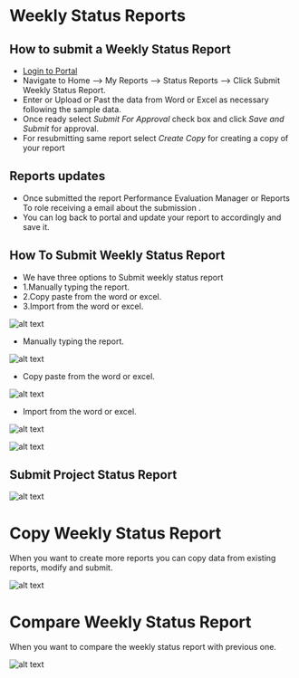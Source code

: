 Weekly Status Reports
===========

How to submit a Weekly Status Report
----
 - [Login to Portal](../../office/forgot-password.html "Login")
 - Navigate to Home --> My Reports --> Status Reports --> Click Submit Weekly Status Report.
 - Enter or Upload or Past the data from Word or Excel as necessary following the sample data.
 - Once ready select *Submit For Approval* check box and click *Save and Submit* for approval.
 - For resubmitting same report select *Create Copy* for creating a copy of your report

Reports updates
----

 - Once submitted the report Performance Evaluation Manager or Reports To role receiving a email about the submission .
 - You can log back to portal and update your report to accordingly and save it.
 
How To Submit Weekly Status Report
----

 - We have three options to Submit weekly status report
 - 1.Manually typing the report.
 - 2.Copy paste from the word or excel.
 - 3.Import from the word or excel. 

![alt text](../../images/statusreport/creating-Weeklystatus-reports.png "Create Status Report")

 - Manually typing the report.

![alt text](../../images/statusreport/Manuallytyping.png "Create Status Report")

 - Copy paste from the word or excel.

![alt text](../../images/statusreport/Copy-from-word.png "Create Status Report")

 - Import from the word or excel. 

![alt text](../../images/statusreport/select-timeperiod-importingfile.png "Create Status Report")

![alt text](../../images/statusreport/uploding-file.png "Create Status Report")

Submit Project Status Report
----
![alt text](../../images/statusreport/submiting-report.png "Create Status Report")


Copy Weekly Status Report
===========
When you  want to create more reports you can copy data from existing reports, modify and submit.

![alt text](../../images/statusreport/weeklystatus-report-copy.png "Status Report")

Compare Weekly Status Report
===========
When you  want to compare the weekly status report with previous one.

![alt text](../../images/statusreport/Compare.png "Status Report")





